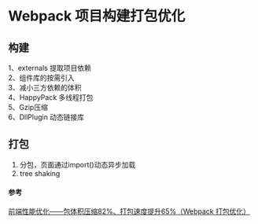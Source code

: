 # Webpack 项目构建打包优化

## 构建

1、externals 提取项目依赖  
2、组件库的按需引入  
3、减小三方依赖的体积  
4、HappyPack 多线程打包  
5、Gzip压缩  
6、DllPlugin 动态链接库  

## 打包

1. 分包，页面通过import()动态异步加载
2. tree shaking

#### 参考
[前端性能优化——包体积压缩82%、打包速度提升65%（Webpack 打包优化）](
https://juejin.cn/post/7186315052465520698)